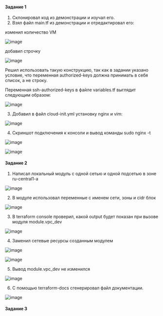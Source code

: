 #### Задание 1

1. Склонировал код из демонстрации и изучал его.
2. Взял файл main.tf из демонстрации и отредактировал его:

изменил количество VM

![image](https://github.com/inyushov/devops-netology/assets/127683348/d9bfe4ee-f72a-4532-8128-836b2d346b0b)

добавил строчку

![image](https://github.com/inyushov/devops-netology/assets/127683348/64282344-4e70-4b2b-b499-79d12fbaf177)

Решил использовать такую конструкцию, так как в задании указано условие, что переменная authorized-keys должна принимать в себя список, а не строку.

Переменная ssh-authorized-keys в файле variables.tf выглядит следующим образом:

![image](https://github.com/inyushov/devops-netology/assets/127683348/93901810-cd77-4c05-9bfb-9df92d4989fa)

3. Добавил в файл cloud-init.yml установку nginx и vim:

![image](https://github.com/inyushov/devops-netology/assets/127683348/b961c552-2cfb-497c-902a-accb3d492bf8)

4. Скриншот подключения к консоли и вывод команды sudo nginx -t

![image](https://github.com/inyushov/devops-netology/assets/127683348/60e79f4b-92a3-4cab-8dd1-0f6a8af4d769)

![image](https://github.com/inyushov/devops-netology/assets/127683348/1a7dba28-c076-4ffe-89db-77235f8a19bf)

#### Задание 2

1. Написал локальный модуль с одной сетью и одной подсетью в зоне ru-central1-a

![image](https://github.com/inyushov/devops-netology/assets/127683348/066dcc29-f28b-4410-96ec-88952f2e2fa1)


2. В модуле использовал переменные с именем сети, зоны и cidr блок

![image](https://github.com/inyushov/devops-netology/assets/127683348/54bfad5d-d00b-43cd-b1fd-d7edc77132f6)

3. В terraform console проверил, какой output будет показан при вызове модуля module.vpc_dev

![image](https://github.com/inyushov/devops-netology/assets/127683348/bf4503e4-4011-4f88-8425-a6cb3ff4ec56)

4. Заменил сетевые ресурсы созданным модулем

![image](https://github.com/inyushov/devops-netology/assets/127683348/95840d19-e7d6-446e-a5f4-58012c065d96)

![image](https://github.com/inyushov/devops-netology/assets/127683348/8867f69a-e055-45c4-9c77-dbadb0ef08ca)

5. Вывод module.vpc_dev не изменился

![image](https://github.com/inyushov/devops-netology/assets/127683348/6a52e9b8-6bb2-499e-ad91-426b1d72838e)

6. С помощью terraform-docs сгенерировал файл документации. 

![image](https://github.com/inyushov/devops-netology/assets/127683348/e61aebbc-6da9-4ea4-ab46-ba81b5b7843d)

#### Задание 3



